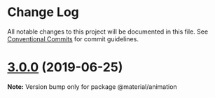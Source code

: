 # Change Log

All notable changes to this project will be documented in this file.
See [Conventional Commits](https://conventionalcommits.org) for commit guidelines.

# [3.0.0](https://github.com/material-components/material-components-web/compare/v2.3.1...v3.0.0) (2019-06-25)

**Note:** Version bump only for package @material/animation

